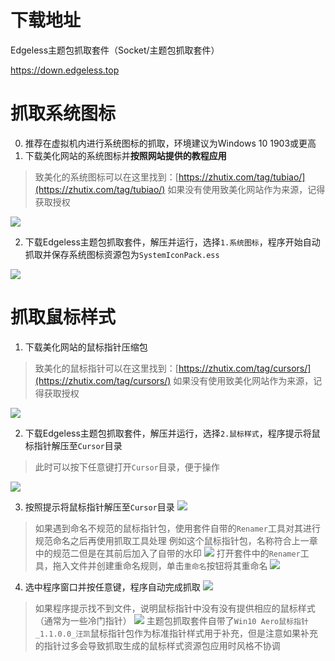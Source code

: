 # 下载地址
Edgeless主题包抓取套件（Socket/主题包抓取套件）

https://down.edgeless.top

# 抓取系统图标
0. 推荐在虚拟机内进行系统图标的抓取，环境建议为Windows 10 1903或更高
1. 下载美化网站的系统图标并**按照网站提供的教程应用**
>致美化的系统图标可以在这里找到：[https://zhutix.com/tag/tubiao/](https://zhutix.com/tag/tubiao/)
如果没有使用致美化网站作为来源，记得获取授权

![](images/screenshot_1580824770124.png)

2. 下载Edgeless主题包抓取套件，解压并运行，选择`1.系统图标`，程序开始自动抓取并保存系统图标资源包为`SystemIconPack.ess`

![](images/screenshot_1580825118688.png)


# 抓取鼠标样式
1. 下载美化网站的鼠标指针压缩包
>致美化的鼠标指针可以在这里找到：[https://zhutix.com/tag/cursors/](https://zhutix.com/tag/cursors/)
如果没有使用致美化网站作为来源，记得获取授权

![](images/screenshot_1580825494436.png)

2. 下载Edgeless主题包抓取套件，解压并运行，选择`2.鼠标样式`，程序提示将鼠标指针解压至`Cursor`目录
>此时可以按下任意键打开`Cursor`目录，便于操作

![](images/screenshot_1580825620621.png)

3. 按照提示将鼠标指针解压至`Cursor`目录
![](images/screenshot_1580825708895.png)

>如果遇到命名不规范的鼠标指针包，使用套件自带的`Renamer`工具对其进行规范命名之后再使用抓取工具处理
例如这个鼠标指针包，名称符合上一章中的规范二但是在其前后加入了自带的水印
![](images/screenshot_1580917543550.png)
打开套件中的`Renamer`工具，拖入文件并创建重命名规则，单击`重命名`按钮将其重命名
![](images/screenshot_1580917622698.png)

4. 选中程序窗口并按任意键，程序自动完成抓取
![](images/screenshot_1580831905795.png)
>如果程序提示找不到文件，说明鼠标指针中没有没有提供相应的鼠标样式（通常为一些冷门指针）
![](images/screenshot_1580827336836.png)
主题包抓取套件自带了`Win10 Aero鼠标指针_1.1.0.0_汪凯`鼠标指针包作为标准指针样式用于补充，但是注意如果补充的指针过多会导致抓取生成的鼠标样式资源包应用时风格不协调
